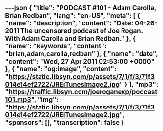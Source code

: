 ---json
{
  "title": "PODCAST #101 - Adam Carolla, Brian Redban",
  "lang": "en-US",
  "meta": [
    {
      "name": "description",
      "content": "Date: 04-26-2011 The uncensored podcast of Joe Rogan. With Adam Carolla and Brian Redban."
    },
    {
      "name": "keywords",
      "content": "brian,adam,carolla,redban"
    },
    {
      "name": "date",
      "content": "Wed, 27 Apr 2011 02:53:00 +0000"
    },
    {
      "name": "og:image",
      "content": "https://static.libsyn.com/p/assets/7/1/f/3/71f3014e14ef2722/JREiTunesImage2.jpg"
    }
  ],
  "mp3": "https://traffic.libsyn.com/joeroganexp/podcast101.mp3",
  "img": "https://static.libsyn.com/p/assets/7/1/f/3/71f3014e14ef2722/JREiTunesImage2.jpg",
  "sponsors": [],
  "transcription": false
}
---
<episode-header />

<timemark seconds="0" />

<transcribe-call-to-action />

<episode-footer />